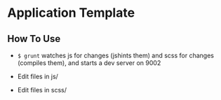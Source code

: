 # Application Template

## How To Use

* `$ grunt` watches js for changes (jshints them) and scss for changes (compiles them), and starts a dev server on 9002

* Edit files in js/
* Edit files in scss/
